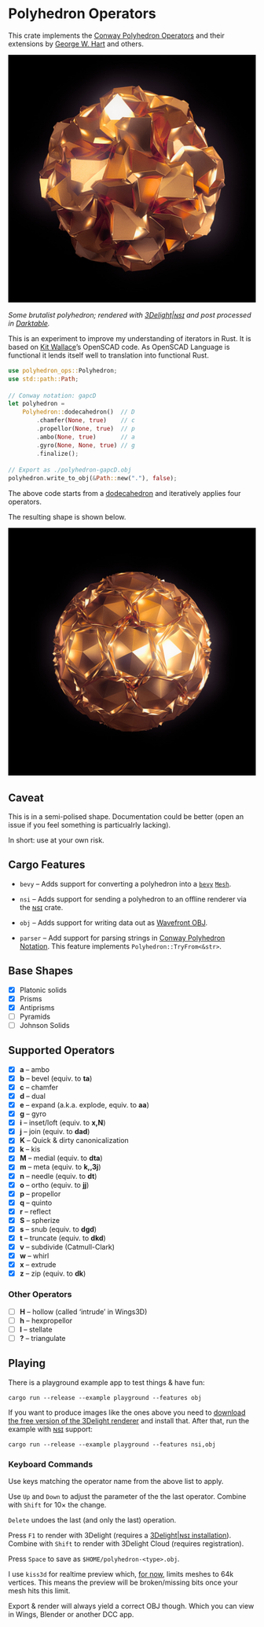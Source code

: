 # Polyhedron Operators

This crate implements the [Conway Polyhedron
Operators](http://en.wikipedia.org/wiki/Conway_polyhedron_notation)
and their extensions by [George W. Hart](http://www.georgehart.com/)
and others.

![Some brutalist Polyhedron, rendered with 3Delight|ɴsɪ](polyhedron.jpg)

*Some brutalist polyhedron; rendered with
[3Delight|ɴsɪ](https://www.3delight.com) and post processed in
[Darktable](https://www.darktable.org/).*

This is an experiment to improve my understanding of iterators in Rust.
It is based on [Kit Wallace](http://kitwallace.tumblr.com/tagged/conway)’s
OpenSCAD code. As OpenSCAD Language is functional it lends itself well to
translation into functional Rust.

```rust
use polyhedron_ops::Polyhedron;
use std::path::Path;

// Conway notation: gapcD
let polyhedron =
    Polyhedron::dodecahedron()  // D
        .chamfer(None, true)    // c
        .propellor(None, true)  // p
        .ambo(None, true)       // a
        .gyro(None, None, true) // g
        .finalize();

// Export as ./polyhedron-gapcD.obj
polyhedron.write_to_obj(&Path::new("."), false);
```

The above code starts from a
[dodecahedron](https://en.wikipedia.org/wiki/Dodecahedron) and
iteratively applies four operators.

The resulting shape is shown below.

![A polyhedron](gapcD.jpg)

## Caveat

This is in a semi-polised shape. Documentation could be better (open an issue
if you feel something is particualrly lacking).

In short: use at your own risk.

## Cargo Features

* `bevy` – Adds support for converting a polyhedron into a
  [`bevy`](https://bevyengine.org/)
  [`Mesh`](https://docs.rs/bevy/latest/bevy/render/mesh/struct.Mesh.html).

* `nsi`  – Adds support for sending a polyhedron to an offline renderer
  via the [ɴsɪ](https://crates.io/crates/nsi/) crate.

* `obj`  – Adds support for writing data out as
  [Wavefront OBJ](https://en.wikipedia.org/wiki/Wavefront_.obj_file).

* `parser` – Add support for parsing strings in
  [Conway Polyhedron Notation](https://en.wikipedia.org/wiki/Conway_polyhedron_notation).
  This feature implements `Polyhedron::TryFrom<&str>`.

## Base Shapes

* [x] Platonic solids
* [x] Prisms
* [x] Antiprisms
* [ ] Pyramids
* [ ] Johnson Solids

## Supported Operators

* [x] **a** – ambo
* [x] **b** – bevel (equiv. to **ta**)
* [x] **c** – chamfer
* [x] **d** – dual
* [x] **e** – expand (a.k.a. explode, equiv. to **aa**)
* [x] **g** – gyro
* [x] **i** – inset/loft (equiv. to **x,N**)
* [x] **j** – join (equiv. to **dad**)
* [x] **K** – Quick & dirty canonicalization
* [x] **k** – kis
* [x] **M** – medial (equiv. to **dta**)
* [x] **m** – meta (equiv. to **k,,3j**)
* [x] **n** – needle (equiv. to **dt**)
* [x] **o** – ortho (equiv. to **jj**)
* [x] **p** – propellor
* [x] **q** – quinto
* [x] **r** – reflect
* [x] **S** – spherize
* [x] **s** – snub (equiv. to **dgd**)
* [x] **t** – truncate (equiv. to **dkd**)
* [x] **v** – subdivide (Catmull-Clark)
* [x] **w** – whirl
* [x] **x** – extrude
* [x] **z** – zip (equiv. to **dk**)

### Other Operators

* [ ] **H** – hollow (called ‘intrude’ in Wings3D)
* [ ] **h** – hexpropellor
* [ ] **l** – stellate
* [ ] **?** – triangulate

## Playing

There is a playground example app to test things & have fun:

```text
cargo run --release --example playground --features obj
```

If you want to produce images like the ones above you need to
[download the free version of the 3Delight renderer](https://www.3delight.com/download)
and install that. After that, run the example with
[ɴsɪ](https://crates.io/crates/nsi/) support:

```text
cargo run --release --example playground --features nsi,obj
```

### Keyboard Commands

Use keys matching the operator name from the above list to apply.

Use `Up` and `Down` to adjust the parameter of the the last operator.
Combine with `Shift` for 10× the change.

`Delete` undoes the last (and only the last) operation.

Press `F1` to render with 3Delight (requires a [3Delight|ɴsɪ
installation](https://www.3delight.com/download)).
Combine with `Shift` to render with 3Delight Cloud (requires registration).

Press `Space` to save as `$HOME/polyhedron-<type>.obj`.

I use `kiss3d` for realtime preview which, [for now](https://github.com/sebcrozet/kiss3d/issues/263),
limits meshes to 64k vertices. This means the preview will be broken/missing bits
once your mesh hits this limit.

Export & render will always yield a correct OBJ though. Which you can
view in Wings, Blender or another DCC app.
